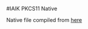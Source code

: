 #IAIK PKCS11 Native

Native file compiled from [here](https://github.com/mikma/pkcs11wrapper/tree/upstream/src/native)